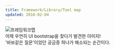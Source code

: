 ```yaml
---
title: Framework/Library/Tool map
updated: 2016-02-04
---
```


![프레임워크맵](http://webframeworks.kr/static/img/frameworks_map.png)   
어제 우연히 UI bootstrap을 찾다가 발견한 이미지!   
'바보같은 질문'이었던 궁금증 하나가 해소되는 순간이다.   

   

